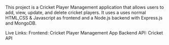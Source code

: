 This project is a Cricket Player Management application that allows users to add, view, update, and delete cricket players. It uses a uses normal HTML,CSS & Javascript as frontend and a Node.js backend with Express.js and MongoDB.

Live Links:
Frontend: Cricket Player Management App
Backend API: Cricket API